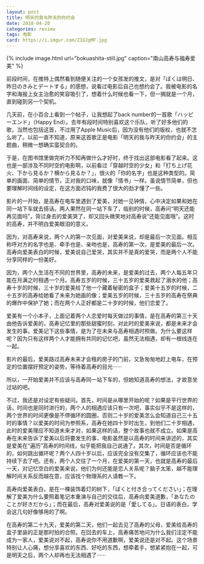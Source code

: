 ```yaml
---
layout: post
title: 明天的我与昨天的你约会
date: 2018-04-20
categories: review
tags: 电影
card: https://i.imgur.com/Z1GJgMF.jpg
---
```


{% include image.html url="bokuashita-still.jpg" caption="南山高寿与福寿爱美" %}

前段时间，在推特上偶然看到随便关注的一个女孩发的推文，是对「ぼくは明日、昨日のきみとデートする」的感想，说看过电影后自己也想约会了。我被电影的名字和海报上女主治愈的笑容吸引了，想着什么时候也看一下，但一搁就是一个月，直到碰到另一个契机。

几天前，在小百合上看到一个帖子，让我想起了back number的一首歌「ハッピーエンド」（Happy End）。去年有段时间特别喜欢这个乐队，听了好多他们的歌，当然也包括这首，不过用了Apple Music后，因为没有他们的版权，也就不怎么听了。以前一直不知道，原来这首歌正是电影「明天的我与昨天的你约会」的主题曲，稍微一想确实蛮契合的。

于是，在图书馆里做完听力不知再做什么才好时，终于找出这部电影看了起来。这也是一部涉及不同时空的电影啊，以前看过「穿越时空的少女」和「打ち上げ花火、下から見るか？横から見るか？」，很火的「你的名字」也是这种类型的。简单的画面、简单的情节，正对我的口味，就像「情书」一样。虽说情节简单，但也要理解时间线的设定，在这方面迟钝的我费了很大的劲才懂了一些。

影片的一开始，是高寿在电车里遇到了爱美，对她一见钟情，心中决定如果和她在同一站下车就去搭话。两人果然在同一站下车了，临别的时候，高寿问“明天还能再见面吗”，背过身去的爱美哭了，却又回头微笑地对高寿说“还能见面哦”。这时的高寿，并不明白爱美眼泪的意义。

因为，对高寿来说，两个人的第一次见面，对爱美来说，却是最后一次见面。相互称呼对方的名字也是、牵手也是、亲吻也是，高寿的第一次，是爱美的最后一次。高寿向爱美表白的时候，爱美说自己爱哭，其实并不是真的爱哭，而是两个人不能分享同样的一份美好。

因为，两个人生活在不同的世界里，高寿的未来，是爱美的过去，两个人每五年只能在月满之时相遇一个月。高寿五岁的时候，三十五岁的爱美救起了溺水的他；高寿十岁的时候，三十岁的爱美给了他一个藏着秘密的盒子；爱美十五岁的时候，二十五岁的高寿给她看了未来为她画的像；爱美五岁的时候，三十五岁的高寿在祭典的爆炸中保护了她；而在两个人正好都是二十岁的时候，他们恋爱了。

爱美有一个小本子，上面记着两个人恋爱时每天做过的事情，是在高寿的第三十天由他告诉爱美的，高寿记忆里的那些甜蜜时刻，对此时的爱美来说，都是未来才会发生的事。爱美记下这些事情，是为了在未来与高寿相遇时照做。为什么要这样呢？因为只有这样两个人才能拥有共同的记忆吧，虽然无法相遇，却有一根线连在一起。

影片的最后，爱美路过高寿未来才会租的房子的门前，又急匆匆地赶上电车，在预定的位置摆好预定的姿势，等待着高寿的目光······

所以，一开始爱美并不应该与高寿同一站下车的，但她知道高寿的想法，才故意坐过站的吧。

不过，我还是对设定有些疑问。首先，时间是从哪里开始的呢？如果是平行世界的话，时间也是同时进行的，两个人的相遇应该只有一次吧，事实似乎不是这样的，两个世界的时间更像是不停循环的圆圈，否则二十岁的爱美怎么会知道自己三十五时的事情？以爱美的时间为参照系，高寿在她四十岁时出生，到他们二十岁相遇，此时的爱美理应不知道未来才对，如果这样的话，整个故事也就不成立。如果是高寿在未来告诉了爱美以后将要发生的事，电影虽然是以高寿的时间来讲述的，其实是爱美在“遍历”高寿的时间线，似乎能把我自己说通了。其次，时间是否是循环的，如何跳出循环呢？两个人四十岁以后，应该完全没有交集了，循环应该也不能持续下去了吧。还有，两个人交往了一个月，在爱美的第一天，也就是高寿的最后一天，对记忆空白的爱美来说，他们为何还能是恋人关系呢？脑子太笨，越不能理解时间关系反而越在意，应该找个物理系的人请教一下。

高寿向爱美表白，是在一棵装饰着灯的树下，「ぼくと付き合ってください」；在理解了爱美为什么要照着笔记本重演与自己的交往后，高寿向爱美道歉，「あなたのことが好きだから」；而在最后，高寿对爱美说的是「愛してる」。日语的表白，学会这几句好像够用的了啊。

在高寿的第二十九天，爱美的第二天，他们一起去见了高寿的父母，爱美给高寿的盒子里装的正是那时拍的合照。在回去的车上，高寿痛苦地问为什么我们注定不能成为一家人，爱美说对不起，高寿说你不用道歉啊，爱美说还是对不起。这个场景特别让人心痛，想分享喜欢的东西、好吃的东西，想牵着手，想紧紧抱在一起，可是明天之后，两个人却再也无法相遇了······